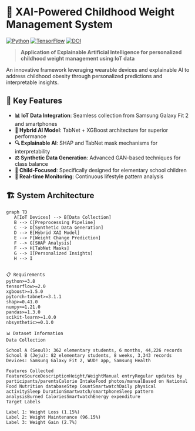 # 🏥 XAI-Powered Childhood Weight Management System

[![Python](https://img.shields.io/badge/python-3.8+-blue.svg)](https://www.python.org/downloads/)
[![TensorFlow](https://img.shields.io/badge/TensorFlow-2.0+-orange.svg)](https://tensorflow.org)
[![DOI](https://img.shields.io/badge/DOI-10.1234%2Fexample-blue)](https://doi.org/10.1234/example)

> **Application of Explainable Artificial Intelligence for personalized childhood weight management using IoT data**

An innovative framework leveraging wearable devices and explainable AI to address childhood obesity through personalized predictions and interpretable insights.

## 🌟 Key Features

- **📊 IoT Data Integration**: Seamless collection from Samsung Galaxy Fit 2 and smartphones
- **🤖 Hybrid AI Model**: TabNet + XGBoost architecture for superior performance
- **🔍 Explainable AI**: SHAP and TabNet mask mechanisms for interpretability
- **⚖️ Synthetic Data Generation**: Advanced GAN-based techniques for class balance
- **👶 Child-Focused**: Specifically designed for elementary school children
- **📱 Real-time Monitoring**: Continuous lifestyle pattern analysis

## 🏗️ System Architecture

```mermaid
graph TD
   A[IoT Devices] --> B[Data Collection]
   B --> C[Preprocessing Pipeline]
   C --> D[Synthetic Data Generation]
   D --> E[Hybrid XAI Model]
   E --> F[Weight Change Prediction]
   F --> G[SHAP Analysis]
   F --> H[TabNet Masks]
   G --> I[Personalized Insights]
   H --> I


📋 Requirements
python>=3.8
tensorflow>=2.0
xgboost>=1.5.0
pytorch-tabnet>=3.1.1
shap>=0.41.0
numpy>=1.21.0
pandas>=1.3.0
scikit-learn>=1.0.0
nbsynthetic>=0.1.0

📊 Dataset Information
Data Collection

School A (Seoul): 362 elementary students, 6 months, 44,226 records
School B (Jeju): 82 elementary students, 8 weeks, 3,343 records
Devices: Samsung Galaxy Fit 2, WUD! app, Samsung Health

Features Collected
FeatureSourceDescriptionHeight/WeightManual entryRegular updates by participants/parentsCalorie IntakeFood photos/manualBased on National Food Nutrition databaseStep CountSmartwatchDaily physical activitySleep DurationSmartwatch/smartphoneSleep pattern analysisBurned CaloriesSmartwatchEnergy expenditure
Target Labels

Label 1: Weight Loss (1.15%)
Label 2: Weight Maintenance (96.15%)
Label 3: Weight Gain (2.7%)
